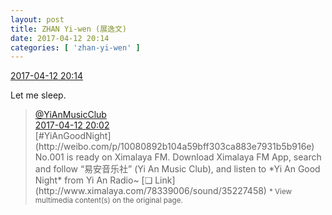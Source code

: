 ```yaml
---
layout: post
title: ZHAN Yi-wen (展逸文)
date: 2017-04-12 20:14
categories: [ 'zhan-yi-wen' ]
---
```


<div class="weibo-info">
  <a href="http://weibo.com/6108090526/EEciYBLku">2017-04-12 20:14</a>
</div>

Let me sleep.

<!-- more -->

> <div class="weibo-post-name">
>   <a href="http://weibo.com/u/6094546964">@YiAnMusicClub</a>
> </div>
> <div class="weibo-info">
>   <a href="http://weibo.com/6094546964/EEce43WSt">2017-04-12 20:02</a>
> </div>
> [#YiAnGoodNight](http://weibo.com/p/10080892b104a59bff303ca883e7931b5b916e) No.001 is ready on Ximalaya FM. Download Ximalaya FM App, search and follow “易安音乐社” (Yi An Music Club), and listen to *Yi An Good Night* from Yi An Radio~ [❏ Link](http://www.ximalaya.com/78339006/sound/35227458)  
> <small>* View multimedia content(s) on the original page.</small>
